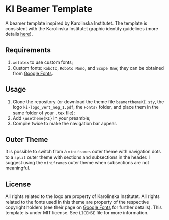# KI Beamer Template

A beamer template inspired by Karolinska Institutet. The template is consistent with the Karolinska Institutet graphic identity guidelines (more details [here](https://internwebben.ki.se/en/graphic-rules)).

## Requirements

1. `xelatex` to use custom fonts;
2. Custom fonts: `Roboto`, `Roboto Mono`, and `Scope One`; they can be obtained from [Google Fonts](https://fonts.google.com).

## Usage

1. Clone the repository (or download the theme file `beamerthemeKI.sty`, the logo `ki-logo_vert_neg_1.pdf`, the `Fonts\` folder, and place them in the same folder of your `.tex` file);
2. Add `\usetheme{KI}` in your preamble;
3. Compile twice to make the navigation bar appear.

## Outer Theme

It is possible to switch from a `miniframes` outer theme with navigation dots to a `split` outer theme with sections and subsections in the header. I suggest using the `miniframes` outer theme when subsections are not meaningful.

## License

All rights related to the logo are property of Karolinska Institutet. All rights related to the fonts used in this theme are property of the respective copyright holders (see their page on [Google Fonts](https://fonts.google.com) for further details). This template is under MIT license. See `LICENSE` file for more information.
